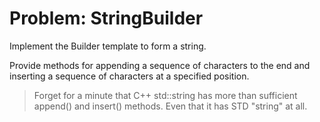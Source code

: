 # Problem: StringBuilder
Implement the Builder template to form a string.

Provide methods for appending a sequence of characters to the end and inserting a sequence of characters at a specified position.

> Forget for a minute that C++ std::string has more than sufficient append() and insert() methods. Even that it has STD "string" at all.